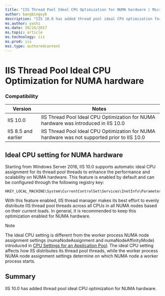 ```yaml
---
title: "IIS Thread Pool Ideal CPU Optimization for NUMA hardware | Microsoft Docs"
author: bangbingsyb
description: "IIS 10.0 has added thread pool ideal CPU optimization for NUMA hardware, to enhance performance and scalability."
ms.author: yashi
ms.date: 10/24/2017
ms.topic: article
ms.technology: iis
ms.prod: iis
msc.type: authoredcontent
---
```

IIS Thread Pool Ideal CPU Optimization for NUMA hardware
====================

### Compatibility

| Version | Notes |
| --- | --- |
| IIS 10.0 | IIS Thread Pool Ideal CPU Optimization for NUMA hardware was introduced in IIS 10.0 |
| IIS 8.5 and earlier | IIS Thread Pool Ideal CPU Optimization for NUMA hardware was not supported prior to IIS 10.0 |

## Ideal CPU setting for NUMA hardware

Starting from Windows Server 2016, IIS 10.0 supports automatic ideal CPU assignment for its thread pool threads to enhance the performance and scalability on NUMA hardware. This feature is enabled by default and can be configured through the following registry key:

```
HKEY_LOCAL_MACHINE\System\CurrentControlSet\Services\InetInfo\Parameters\ThreadPoolUseIdealCpu
```

With this feature enabled, IIS thread manager makes its best effort to evenly distribute IIS thread pool threads across all CPUs in all NUMA nodes based on their current loads. In general, it is recommended to keep this optimization enabled for NUMA hardware.

> [!NOTE]
> The ideal CPU setting is different from the worker process NUMA node assignment settings (numaNodeAssignment and numaNodeAffinityMode) introduced in [CPU Settings for an Application Pool](https://www.iis.net/configreference/system.applicationhost/applicationpools/add/cpu). The ideal CPU setting affects how IIS distributes its thread pool threads, while the worker process NUMA node assignment settings determine on which NUMA node a worker process starts.

## Summary

IIS 10.0 has added thread pool ideal CPU optimization for NUMA hardware.
